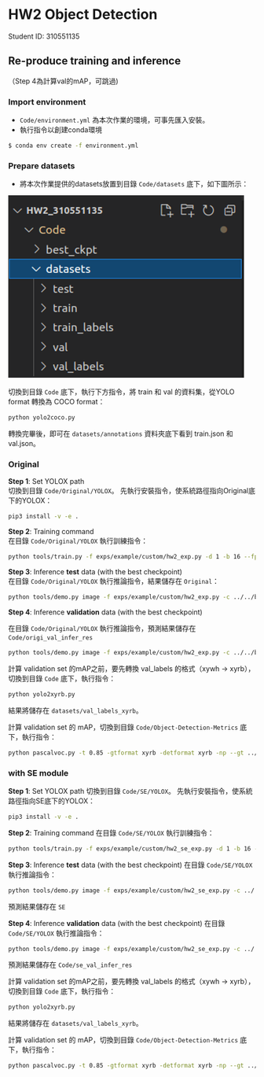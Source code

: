 # HW2 Object Detection

Student ID: 310551135

## Re-produce training and inference
（Step 4為計算val的mAP，可跳過)

### Import environment
- `Code/environment.yml` 為本次作業的環境，可事先匯入安裝。
- 執行指令以創建conda環境
```sh
$ conda env create -f environment.yml
```

### Prepare datasets

- 將本次作業提供的datasets放置到目錄 `Code/datasets` 底下，如下圖所示：

![](images/img1.png)

切換到目錄 `Code` 底下，執行下方指令，將 train 和 val 的資料集，從YOLO format 轉換為 COCO format：
```sh
python yolo2coco.py
```
轉換完畢後，即可在 `datasets/annotations` 資料夾底下看到 train.json 和 val.json。

### Original

**Step 1**: Set YOLOX path \
切換到目錄 `Code/Original/YOLOX`。
先執行安裝指令，使系統路徑指向Original底下的YOLOX：
```sh
pip3 install -v -e .
```

**Step 2**: Training command \
在目錄 `Code/Original/YOLOX` 執行訓練指令：
```sh
python tools/train.py -f exps/example/custom/hw2_exp.py -d 1 -b 16 --fp16 -o -c yolox_s.pth
```

**Step 3**: Inference **test** data (with the best checkpoint) \
在目錄 `Code/Original/YOLOX` 執行推論指令，結果儲存在 `Original`：
```sh
python tools/demo.py image -f exps/example/custom/hw2_exp.py -c ../../best_ckpt/original_best_ckpt.pth --path ../../datasets/test --conf 0.25 --nms 0.45 --tsize 640 --save_result --device gpu --txt_path ../../../Original
```

**Step 4**: Inference **validation** data (with the best checkpoint)

在目錄 `Code/Original/YOLOX` 執行推論指令，預測結果儲存在 `Code/origi_val_infer_res`
```sh
python tools/demo.py image -f exps/example/custom/hw2_exp.py -c ../../best_ckpt/original_best_ckpt.pth --path ../../datasets/val --conf 0.25 --nms 0.45 --tsize 640 --save_result --device gpu --txt_path ../../origi_val_infer_res
```

計算 validation set 的mAP之前，要先轉換 val_labels 的格式（xywh -> xyrb），切換到目錄 `Code` 底下，執行指令：
```sh
python yolo2xyrb.py
```
結果將儲存在 `datasets/val_labels_xyrb`。

計算 validation set 的 mAP，切換到目錄 `Code/Object-Detection-Metrics` 底下，執行指令：
```sh
python pascalvoc.py -t 0.85 -gtformat xyrb -detformat xyrb -np --gt ../datasets/val_labels_xyrb/ --det ../origi_val_infer_res
```

### with SE module

**Step 1**: Set YOLOX path
切換到目錄 `Code/SE/YOLOX`。
先執行安裝指令，使系統路徑指向SE底下的YOLOX：
```sh
pip3 install -v -e .
```

**Step 2**: Training command
在目錄 `Code/SE/YOLOX` 執行訓練指令：
```sh
python tools/train.py -f exps/example/custom/hw2_se_exp.py -d 1 -b 16 --fp16 -o -c yolox_s.pth
```

**Step 3**: Inference **test** data (with the best checkpoint)
在目錄 `Code/SE/YOLOX` 執行推論指令：
```sh
python tools/demo.py image -f exps/example/custom/hw2_se_exp.py -c ../../best_ckpt/se_best_ckpt.pth --path ../../datasets/test --conf 0.25 --nms 0.45 --tsize 640 --save_result --device gpu --txt_path ../../../SE
```
預測結果儲存在 `SE`

**Step 4**: Inference **validation** data (with the best checkpoint)
在目錄 `Code/SE/YOLOX` 執行推論指令： 
```sh
python tools/demo.py image -f exps/example/custom/hw2_se_exp.py -c ../../best_ckpt/se_best_ckpt.pth --path ../../datasets/val --conf 0.25 --nms 0.45 --tsize 640 --save_result --device gpu --txt_path ../../se_val_infer_res
```
預測結果儲存在 `Code/se_val_infer_res`

計算 validation set 的mAP之前，要先轉換 val_labels 的格式（xywh -> xyrb），切換到目錄 `Code` 底下，執行指令：
```sh
python yolo2xyrb.py
```
結果將儲存在 `datasets/val_labels_xyrb`。

計算 validation set 的 mAP，切換到目錄 `Code/Object-Detection-Metrics` 底下，執行指令：
```sh
python pascalvoc.py -t 0.85 -gtformat xyrb -detformat xyrb -np --gt ../datasets/val_labels_xyrb/ --det ../se_val_infer_res
```